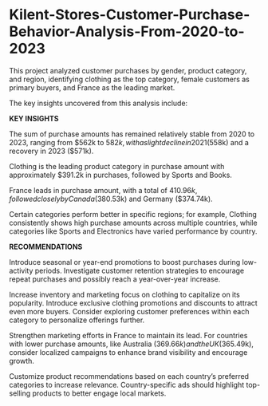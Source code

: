# Kilent-Stores-Customer-Purchase-Behavior-Analysis-From-2020-to-2023
This project analyzed customer purchases by gender, product category, and region, identifying clothing as the top category, female customers as primary buyers, and France as the leading market.

The key insights uncovered from this analysis include:

**KEY INSIGHTS**

The sum of purchase amounts has remained relatively stable from 2020 to 2023, ranging from $562k to $582k, with a slight decline in 2021 ($558k) and a recovery in 2023 ($571k).

Clothing is the leading product category in purchase amount with approximately $391.2k in purchases, followed by Sports and Books.

France leads in purchase amount, with a total of $410.96k, followed closely by Canada ($380.53k) and Germany ($374.74k).

Certain categories perform better in specific regions; for example, Clothing consistently shows high purchase amounts across multiple countries, while categories like Sports and Electronics have varied performance by country.

**RECOMMENDATIONS**

Introduce seasonal or year-end promotions to boost purchases during low-activity periods. Investigate customer retention strategies to encourage repeat purchases and possibly reach a year-over-year increase.

Increase inventory and marketing focus on clothing to capitalize on its popularity. Introduce exclusive clothing promotions and discounts to attract even more buyers. Consider exploring customer preferences within each category to personalize offerings further.

Strengthen marketing efforts in France to maintain its lead. For countries with lower purchase amounts, like Australia ($369.66k) and the UK ($365.49k), consider localized campaigns to enhance brand visibility and encourage growth.

Customize product recommendations based on each country’s preferred categories to increase relevance. Country-specific ads should highlight top-selling products to better engage local markets.
